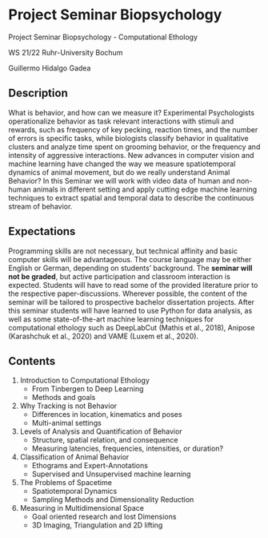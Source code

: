 # Project Seminar Biopsychology

Project Seminar Biopsychology - Computational Ethology

WS 21/22 Ruhr-University Bochum

Guillermo Hidalgo Gadea

## Description

What is behavior, and how can we measure it? Experimental Psychologists operationalize behavior as task relevant interactions with stimuli and rewards, such as frequency of key pecking, reaction times, and the number of errors is specific tasks, while biologists classify behavior in qualitative clusters and analyze time spent on grooming behavior, or the frequency and intensity of aggressive interactions. New advances in computer vision and machine learning have changed the way we measure spatiotemporal dynamics of animal movement, but do we really understand Animal Behavior? In this Seminar we will work with video data of human and non-human animals in different setting and apply cutting edge machine learning techniques to extract spatial and temporal data to describe the continuous stream of behavior.

## Expectations

Programming skills are not necessary, but technical affinity and basic computer skills will be advantageous. The course language may be either English or German, depending on students’ background. The **seminar will not be graded**, but active participation and classroom interaction is expected. Students will have to read some of the provided literature prior to the respective paper-discussions. Wherever possible, the content of the seminar will be tailored to prospective bachelor dissertation projects. After this seminar students will have learned to use Python for data analysis, as well as some state-of-the-art machine learning techniques for computational ethology such as DeepLabCut \(Mathis et al., 2018\), Anipose \(Karashchuk et al., 2020\) and VAME \(Luxem et al., 2020\).

## Contents

1. Introduction to Computational Ethology
   * From Tinbergen to Deep Learning
   * Methods and goals
2. Why Tracking is not Behavior
   * Differences in location, kinematics and poses
   * Multi-animal settings
3. Levels of Analysis and Quantification of Behavior
   * Structure, spatial relation, and consequence
   * Measuring latencies, frequencies, intensities, or duration?
4. Classification of Animal Behavior 
   * Ethograms and Expert-Annotations
   * Supervised and Unsupervised machine learning
5. The Problems of Spacetime
   * Spatiotemporal Dynamics
   * Sampling Methods and Dimensionality Reduction
6. Measuring in Multidimensional Space
   * Goal oriented research and lost Dimensions
   * 3D Imaging, Triangulation and 2D lifting

